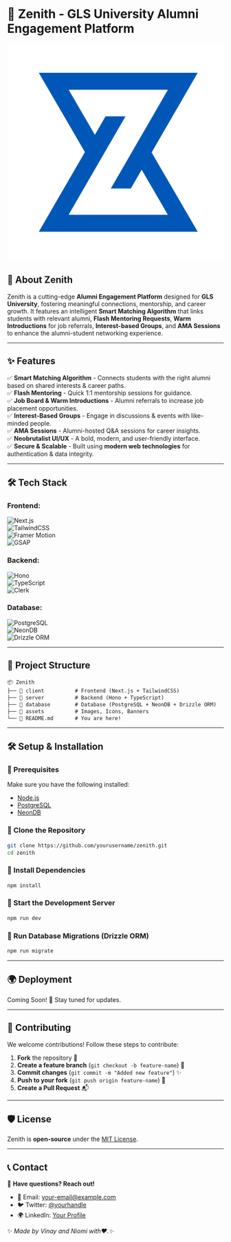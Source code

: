 # 🌟 Zenith - GLS University Alumni Engagement Platform

![Zenith Banner](https://github.com/nioomeee/Zenith/blob/main/Zenith.png)

## 🚀 About Zenith
Zenith is a cutting-edge **Alumni Engagement Platform** designed for **GLS University**, fostering meaningful connections, mentorship, and career growth. It features an intelligent **Smart Matching Algorithm** that links students with relevant alumni, **Flash Mentoring Requests**, **Warm Introductions** for job referrals, **Interest-based Groups**, and **AMA Sessions** to enhance the alumni-student networking experience.

---

## ✨ Features
✅ **Smart Matching Algorithm** - Connects students with the right alumni based on shared interests & career paths.  
✅ **Flash Mentoring** - Quick 1:1 mentorship sessions for guidance.  
✅ **Job Board & Warm Introductions** - Alumni referrals to increase job placement opportunities.  
✅ **Interest-Based Groups** - Engage in discussions & events with like-minded people.  
✅ **AMA Sessions** - Alumni-hosted Q&A sessions for career insights.  
✅ **Neobrutalist UI/UX** - A bold, modern, and user-friendly interface.  
✅ **Secure & Scalable** - Built using **modern web technologies** for authentication & data integrity.  

---

## 🛠 Tech Stack

### **Frontend:**
![Next.js](https://img.shields.io/badge/-Next.js-000000?style=flat-square&logo=next.js&logoColor=white)  
![TailwindCSS](https://img.shields.io/badge/-TailwindCSS-06B6D4?style=flat-square&logo=tailwindcss&logoColor=white)  
![Framer Motion](https://img.shields.io/badge/-Framer_Motion-EC407A?style=flat-square&logo=framer&logoColor=white)  
![GSAP](https://img.shields.io/badge/-GSAP-88CE02?style=flat-square&logo=greensock&logoColor=white)  

### **Backend:**
![Hono](https://img.shields.io/badge/-Hono-FFA500?style=flat-square)  
![TypeScript](https://img.shields.io/badge/-TypeScript-3178C6?style=flat-square&logo=typescript&logoColor=white)  
![Clerk](https://img.shields.io/badge/-Clerk-5A67D8?style=flat-square)  

### **Database:**
![PostgreSQL](https://img.shields.io/badge/-PostgreSQL-336791?style=flat-square&logo=postgresql&logoColor=white)  
![NeonDB](https://img.shields.io/badge/-NeonDB-15AABF?style=flat-square)  
![Drizzle ORM](https://img.shields.io/badge/-Drizzle_ORM-FFD700?style=flat-square)  

---

## 📂 Project Structure
```
📦 Zenith
├── 📁 client          # Frontend (Next.js + TailwindCSS)
├── 📁 server          # Backend (Hono + TypeScript)
├── 📁 database        # Database (PostgreSQL + NeonDB + Drizzle ORM)
├── 📁 assets          # Images, Icons, Banners
└── 📜 README.md       # You are here!
```

---

## 🛠 Setup & Installation

### 🔹 Prerequisites
Make sure you have the following installed:
- [Node.js](https://nodejs.org/)
- [PostgreSQL](https://www.postgresql.org/)
- [NeonDB](https://neon.tech/)

### 🔹 Clone the Repository
```sh
git clone https://github.com/yourusername/zenith.git
cd zenith
```

### 🔹 Install Dependencies
```sh
npm install
```

### 🔹 Start the Development Server
```sh
npm run dev
```

### 🔹 Run Database Migrations (Drizzle ORM)
```sh
npm run migrate
```

---

## 🌍 Deployment
Coming Soon! 🚀 Stay tuned for updates.

---

## 🤝 Contributing
We welcome contributions! Follow these steps to contribute:
1. **Fork** the repository 🍴
2. **Create a feature branch** (`git checkout -b feature-name`) 🌱
3. **Commit changes** (`git commit -m "Added new feature"`) ✨
4. **Push to your fork** (`git push origin feature-name`) 🚀
5. **Create a Pull Request** 📬

---

## 🛡 License
Zenith is **open-source** under the [MIT License](LICENSE).

---

## 📞 Contact
💬 **Have questions? Reach out!**
- 📨 Email: [your-email@example.com](mailto:your-email@example.com)
- 🐦 Twitter: [@yourhandle](https://twitter.com/yourhandle)
- 🌍 LinkedIn: [Your Profile](https://linkedin.com/in/yourprofile)

✨ _Made by Vinay and Niomi with❤️.✨_
